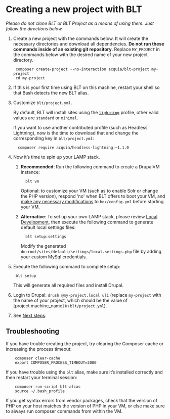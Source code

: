# Creating a new project with BLT

*Please do not clone BLT or BLT Project as a means of using them. Just follow the directions below.*

1. Create a new project with the commands below. It will create the necessary directories and download all dependencies. **Do not run these commands inside of an existing git repository**. Replace `MY_PROJECT` in the commands below with the desired name of your new project directory.

        composer create-project --no-interaction acquia/blt-project my-project
        cd my-project

1. If this is your first time using BLT on this machine, restart your shell so that Bash detects the new BLT alias.
1. Customize `blt/project.yml`.

    By default, BLT will install sites using the [`lightning`](https://github.com/acquia/lightning) profile, other valid values are `standard` or `minimal`.

    If you want to use another contributed profile (such as Headless Lightning), now is the time to download that and change the corresponding key in `blt/project.yml`:

         composer require acquia/headless-lightning:~1.1.0

1. Now it’s time to spin up your LAMP stack.

    1. **Recommended**: Run the following command to create a DrupalVM instance:

             blt vm

       Optional: to customize your VM (such as to enable Solr or change the PHP version), respond 'no' when BLT offers to boot your VM, and [make any necessary modifications](http://docs.drupalvm.com/en/latest/getting-started/configure-drupalvm/) to `box/config.yml` before starting your VM.

    1. **Alternative**: To set up your own LAMP stack, please review [Local Development](http://blt.readthedocs.io/en/8.x/readme/local-development/), then execute the following command to generate default local settings files:

             blt setup:settings

       Modify the generated `docroot/sites/default/settings/local.settings.php` file by adding your custom MySql credentials.

1. Execute the following command to complete setup:

        blt setup

    This will generate all required files and install Drupal.

1. Login to Drupal: `drush @my-project.local uli` (replace `my-project` with the name of your project, which should be the value of [project.machine_name] in `blt/project.yml`).

1. See [Next steps](next-steps.md).

## Troubleshooting

If you have trouble creating the project, try clearing the Composer cache or increasing the process timeout:

        composer clear-cache
        export COMPOSER_PROCESS_TIMEOUT=2000

If you have trouble using the `blt` alias, make sure it’s installed correctly and then restart your terminal session:

        composer run-script blt-alias
        source ~/.bash_profile

If you get syntax errors from vendor packages, check that the version of PHP on your host matches the version of PHP in your VM, or else make sure to always run composer commands from within the VM.
